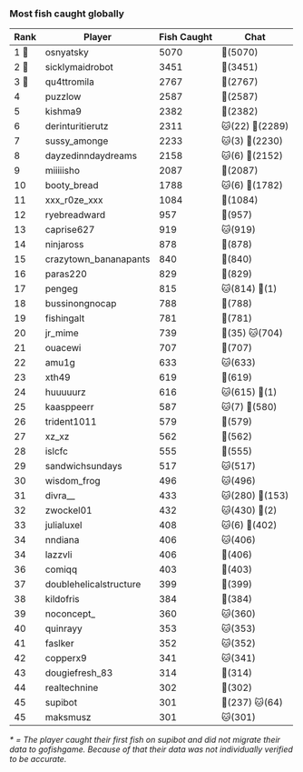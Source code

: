 ### Most fish caught globally
| Rank | Player | Fish Caught | Chat |
|------|--------|-----------|-------|
| 1 🥇  | osnyatsky | 5070 | 🍞(5070) |
| 2 🥈  | sicklymaidrobot | 3451 | 🍞(3451) |
| 3 🥉  | qu4ttromila | 2767 | 🍞(2767) |
| 4  | puzzlow | 2587 | 🍞(2587) |
| 5  | kishma9 | 2382 | 🍞(2382) |
| 6  | derinturitierutz | 2311 | 🐱(22)  🍞(2289) |
| 7  | sussy_amonge | 2233 | 🐱(3)  🍞(2230) |
| 8  | dayzedinndaydreams | 2158 | 🐱(6)  🍞(2152) |
| 9  | miiiiisho | 2087 | 🍞(2087) |
| 10  | booty_bread | 1788 | 🐱(6)  🍞(1782) |
| 11  | xxx_r0ze_xxx | 1084 | 🍞(1084) |
| 12  | ryebreadward | 957 | 🍞(957) |
| 13  | caprise627 | 919 | 🐱(919) |
| 14  | ninjaross | 878 | 🍞(878) |
| 15  | crazytown_bananapants | 840 | 🍞(840) |
| 16  | paras220 | 829 | 🍞(829) |
| 17  | pengeg | 815 | 🐱(814)  🍞(1) |
| 18  | bussinongnocap | 788 | 🍞(788) |
| 19  | fishingalt | 781 | 🍞(781) |
| 20  | jr_mime | 739 | 🍞(35)  🐱(704) |
| 21  | ouacewi | 707 | 🍞(707) |
| 22  | amu1g | 633 | 🐱(633) |
| 23  | xth49 | 619 | 🍞(619) |
| 24  | huuuuurz | 616 | 🐱(615)  🍞(1) |
| 25  | kaasppeerr | 587 | 🐱(7)  🍞(580) |
| 26  | trident1011 | 579 | 🍞(579) |
| 27  | xz_xz | 562 | 🍞(562) |
| 28  | islcfc | 555 | 🍞(555) |
| 29  | sandwichsundays | 517 | 🐱(517) |
| 30  | wisdom_frog | 496 | 🐱(496) |
| 31  | divra__ | 433 | 🐱(280)  🍞(153) |
| 32  | zwockel01 | 432 | 🐱(430)  🍞(2) |
| 33  | julialuxel | 408 | 🐱(6)  🍞(402) |
| 34  | nndiana | 406 | 🐱(406) |
| 34  | lazzvli | 406 | 🍞(406) |
| 36  | comiqq | 403 | 🍞(403) |
| 37  | doublehelicalstructure | 399 | 🍞(399) |
| 38  | kildofris | 384 | 🍞(384) |
| 39  | noconcept_ | 360 | 🐱(360) |
| 40  | quinrayy | 353 | 🐱(353) |
| 41  | faslker | 352 | 🐱(352) |
| 42  | copperx9 | 341 | 🐱(341) |
| 43  | dougiefresh_83 | 314 | 🍞(314) |
| 44  | realtechnine | 302 | 🍞(302) |
| 45  | supibot | 301 | 🍞(237)  🐱(64) |
| 45  | maksmusz | 301 | 🐱(301) |

_* = The player caught their first fish on supibot and did not migrate their data to gofishgame. Because of that their data was not individually verified to be accurate._
